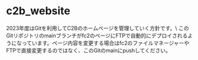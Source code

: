 # c2b_website
2023年度はGitを利用してC2Bのホームページを管理していく方針です。\\
このGitリポジトリのmainブランチがfc2のページにFTPで自動的にデプロイされるようになっています。ページ内容を変更する場合はfc2のファイルマネージャーやFTPで直接変更するのではなく、このGitのmainにpushしてください。
